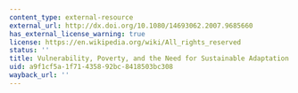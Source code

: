 ```yaml
---
content_type: external-resource
external_url: http://dx.doi.org/10.1080/14693062.2007.9685660
has_external_license_warning: true
license: https://en.wikipedia.org/wiki/All_rights_reserved
status: ''
title: Vulnerability, Poverty, and the Need for Sustainable Adaptation Measures
uid: a9f1cf5a-1f71-4358-92bc-8418503bc308
wayback_url: ''
---
```


